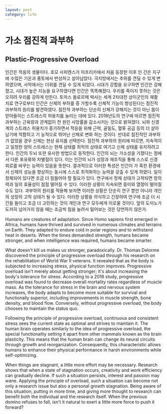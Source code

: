 ```yaml
---
layout: post
category: life
---
```


# 가소 점진적 과부하
## Plastic-Progressive Overload

인간은 적응의 생물이다. 호모 사피엔스가 아프리카에서 처음 등장한 이후 인 간은 지구에 수많은 기온과 풍토에서 번성하고 살아남았다. 극지방에서는 추위를 견딜 수 있게 변하였으며, 사막에서는 더위를 견딜 수 있게 되었다. 시대가 강함을 요구하면 인간은 강해졌고, 시대가 높은 지능을 요구하였다면 인간은 똑똑해졌다.
우리를 죽이지 못하는 것은 오히려 우리를 강하게 만든다. 토마스 들로르메 박사는 세계 2차대전 상이군인의 재활 치료 연구로부터 인간은 신체의 부하를 증 가할수록 신체적 기능이 향상된다는 점진적 과부하의 원리를 발견하였다. 점진적 과부하는 단순히 신체가 강해지는 것이 아닌 몸이 받아들이는 스트레스의 허용치를 늘리는 데에 있다. 2018년도의 연구에 따르면 점진적 과부하는 근육량과 관계없이 전 원인 사망률을 감소시키는 것으로 밝혀졌다. 뇌와 신경계의 스트레스 허용치가 증가하면서 적응을 위해 근력, 골밀도, 혈류 공급 등의 더 살아남기에 적합하고 기 능적으로 뛰어난 신체로 변화 하는 것이다. 반대로 점진적인 과부하가 없었을 경우 신체는 현상 유지를 선택한다. 점진적 과부하의 원리에 따르면, 지속적이고 일정한 양의 스트레스는 현재 상태를 최적의 상태로 여기고 신체 상태를 유지하려고 한다. 인간의 두뇌 또한 유사한 방법으로 동작한다. 인간의 뇌는 가소성을 가졌다는 점에 서 다른 포유류와 차별점이 있다. 이는 인간의 뇌가 성장과 재조직을 통해 스스로 신경 회로를 바꾸는 능력이 있음을 뜻한다. 결과적으로 이러한 특성은 인간이 가 혹한 환경에서 신체의 성능을 향상하는 동시에 스스로 최적화하는 능력을 갖출 수 있게 하였다.
일이 정체되어 있다면 조금 더 힘들어야 할 필요가 있다. 연구에서 정체 상태가 고착되면 창의력과 일의 효율성이 점점 떨어질 수 있다. 이러한 상황이 지속되면 흥미와 열정이 떨어질 수도 있다. 과부하의 원리를 적용해 보자면 이러한 상황은 단순히 연구 뿐만 아니라 개인의 성장의 고착 상태가 될 수 있다. 이러한 상황을 의식하고 긴장하여 연구에 조금 더 시간을 들이고 조금 더 고민하는 것이 개인과 연구 모두에게 이로울 것이다. 앞의 도미노가 도저히 넘어가지 않을 때는 조금씩 힘을 늘려서 밀어보는 것은 당연하지 않은가.

Humans are creatures of adaptation. Since Homo sapiens first emerged in Africa, humans have thrived and survived in numerous climates and terrains on Earth. They adapted to endure cold in polar regions and to withstand heat in deserts. When the times demanded strength, humans became stronger, and when intelligence was required, humans became smarter.

What doesn't kill us makes us stronger, paradoxically. Dr. Thomas Delorme discovered the principle of progressive overload through his research on the rehabilitation of World War II veterans. It revealed that as the body is subjected to increasing stress, physical function improves. Progressive overload isn't merely about getting stronger; it's about increasing the body's tolerance for stress. According to a 2018 study, progressive overload was found to decrease overall mortality rates regardless of muscle mass. As the tolerance for stress in the brain and nervous system increases, the body adapts to become more suitable for survival and functionally superior, including improvements in muscle strength, bone density, and blood flow. Conversely, without progressive overload, the body chooses to maintain the status quo.

Following the principle of progressive overload, continuous and consistent stress sees the current state as optimal and strives to maintain it. The human brain operates similarly to the idea of progressive overload, the special functionality setting it apart from other mammals known as the brain plasticity. This means that the human brain can change its neural circuits through growth and reorganization. Consequently, this characteristic allows humans to enhance their physical performance in harsh environments while self-optimizing.

When things are stagnant, a little more effort may be necessary. Research shows that when a state of stagnation occurs, creativity and work efficiency can gradually decline. If such a situation persists, interest and passion may wane. Applying the principle of overload, such a situation can become not only a research issue but also a personal growth stagnation. Being aware of this situation, putting in more time, and giving more thought to research can benefit both the individual and the research itself. When the previous domino refuses to fall, isn't it natural to exert a little more force to push it forward?